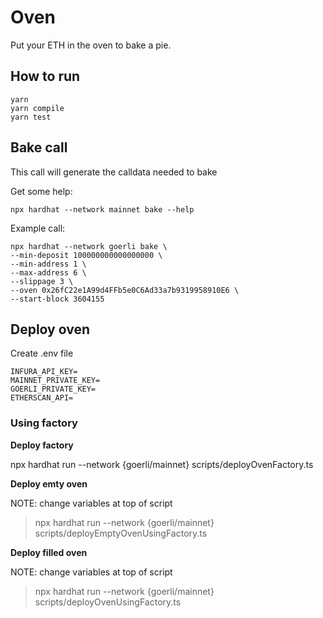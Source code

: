 # Oven

Put your ETH in the oven to bake a pie.


## How to run

```
yarn
yarn compile
yarn test
```

## Bake call

This call will generate the calldata needed to bake

Get some help:

`npx hardhat --network mainnet bake --help`

Example call:

```
npx hardhat --network goerli bake \
--min-deposit 100000000000000000 \
--min-address 1 \
--max-address 6 \
--slippage 3 \
--oven 0x26fC22e1A99d4FFb5e0C6Ad33a7b9319958910E6 \
--start-block 3604155
```
## Deploy oven

Create .env file

```
INFURA_API_KEY=
MAINNET_PRIVATE_KEY=
GOERLI_PRIVATE_KEY=
ETHERSCAN_API=
```

### Using factory
**Deploy factory**

npx hardhat run --network {goerli/mainnet} scripts/deployOvenFactory.ts

**Deploy emty oven**

NOTE: change variables at top of script

> npx hardhat run --network {goerli/mainnet} scripts/deployEmptyOvenUsingFactory.ts

**Deploy filled oven**

NOTE: change variables at top of script

> npx hardhat run --network {goerli/mainnet} scripts/deployOvenUsingFactory.ts


